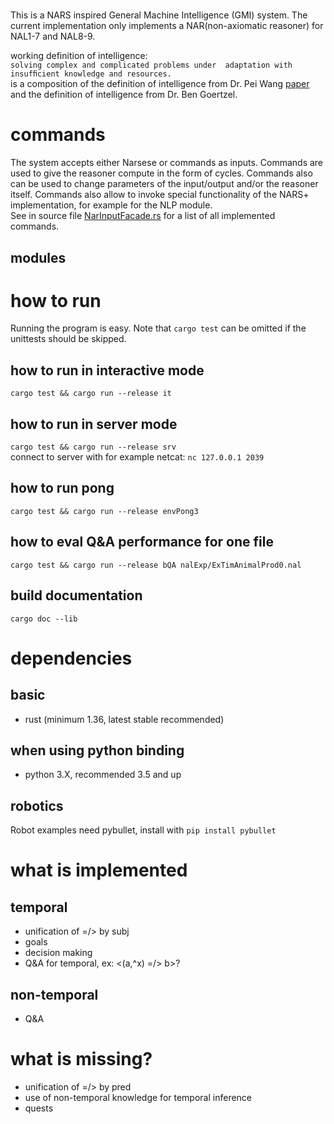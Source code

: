# 
This is a NARS inspired General Machine Intelligence (GMI) system. The current implementation only implements a NAR(non-axiomatic reasoner) for NAL1-7 and NAL8-9.

working definition of intelligence:<br />
`solving complex and complicated problems under  adaptation with insufﬁcient knowledge and resources.`<br />
is a composition of the definition of intelligence from Dr. Pei Wang [paper](https://sciendo.com/article/10.2478/jagi-2019-0002) and the definition of intelligence from Dr. Ben Goertzel.

# commands
The system accepts either Narsese or commands as inputs. Commands are used to give the reasoner compute in the form of cycles. Commands also can be used to change parameters of the input/output and/or the reasoner itself. Commands also allow to invoke special functionality of the NARS+ implementation, for example for the NLP module.<br />
See in source file [NarInputFacade.rs](https://github.com/PtrMan/20NAR1/blob/master/src/NarInputFacade.rs#L34) for a list of all implemented commands.
## modules

# how to run
Running the program is easy. Note that `cargo test` can be omitted if the unittests should be skipped.
## how to run in interactive mode
`cargo test && cargo run --release it`
## how to run in server mode
`cargo test && cargo run --release srv`<br />
connect to server with for example netcat: `nc 127.0.0.1 2039`<br />
## how to run pong
`cargo test && cargo run --release envPong3`
## how to eval Q&A performance for one file
`cargo test && cargo run --release bQA nalExp/ExTimAnimalProd0.nal`
## build documentation
`cargo doc --lib`

# dependencies
## basic
* rust (minimum 1.36, latest stable recommended)
## when using python binding
* python 3.X, recommended 3.5 and up
## robotics
Robot examples need pybullet, install with `pip install pybullet`

# what is implemented
## temporal
* unification of =/> by subj
* goals
* decision making
* Q&A for temporal, ex: <(a,^x) =/> b>?
## non-temporal
* Q&A
# what is missing?
* unification of =/> by pred
* use of non-temporal knowledge for temporal inference
* quests
